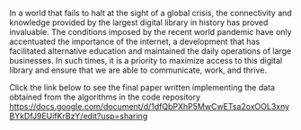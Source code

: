 In a world that fails to halt at the sight of a global crisis, the connectivity and knowledge provided by the largest digital library in history has proved invaluable. The conditions imposed by the recent world pandemic have only accentuated the importance of the internet, a development that has facilitated alternative education and maintained the daily operations of large businesses. In such times, it is a priority to maximize access to this digital library and ensure that we are able to communicate, work, and thrive.

Click the link below to see the final paper written implementing the data obtained from the algorithms in the code repository
https://docs.google.com/document/d/1dfQbPXhP5MwCwETsa2oxOOL3xnyBYkDfJ9EUifKrBzY/edit?usp=sharing
